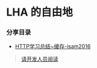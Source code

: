 # LHA 的自由地

### 分享目录

* [HTTP学习总结~缓存-isam2016]()


>[请开发人员阅读](https://github.com/lunghealthbiotech/LHA.github.io/wiki)
